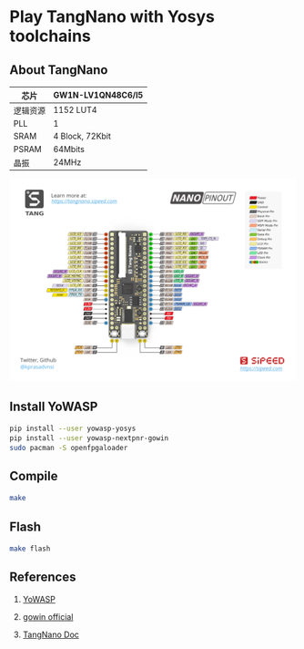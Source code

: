 # Play TangNano with Yosys toolchains

## About TangNano

| 芯片     | GW1N-LV1QN48C6/I5 |
| -------- | ----------------- |
| 逻辑资源 | 1152 LUT4         |
| PLL      | 1                 |
| SRAM     | 4 Block, 72Kbit   |
| PSRAM    | 64Mbits           |
| 晶振     | 24MHz             |

![tangnano引脚定义](./resources/images/tangnano_pinout.png)

## Install YoWASP

```bash
pip install --user yowasp-yosys
pip install --user yowasp-nextpnr-gowin
sudo pacman -S openfpgaloader
```

## Compile

```bash
make
```

## Flash

```bash
make flash
```

## References

1. [YoWASP](https://yowasp.org)

2. [gowin official](http://www.gowinsemi.com.cn/faq.aspx)

3. [TangNano Doc](https://tangnano.sipeed.com/zh/)
